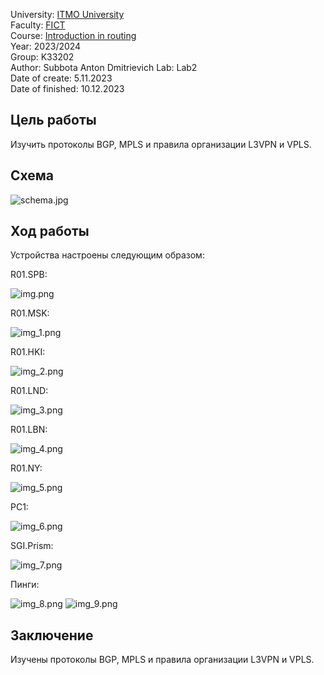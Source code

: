 University: [ITMO University](https://itmo.ru/ru/)  
Faculty: [FICT](https://fict.itmo.ru)  
Course: [Introduction in routing](https://github.com/itmo-ict-faculty/introduction-in-routing)  
Year: 2023/2024  
Group: K33202  
Author: Subbota Anton Dmitrievich 
Lab: Lab2  
Date of create: 5.11.2023  
Date of finished: 10.12.2023  

## Цель работы

Изучить протоколы BGP, MPLS и правила организации L3VPN и VPLS.

## Схема
![schema.jpg](schema.png)

## Ход работы
Устройства настроены следующим образом:

R01.SPB:

![img.png](img.png)

R01.MSK:

![img_1.png](img_1.png)

R01.HKI:

![img_2.png](img_2.png)

R01.LND:

![img_3.png](img_3.png)

R01.LBN:

![img_4.png](img_4.png)

R01.NY:

![img_5.png](img_5.png)

PC1:

![img_6.png](img_6.png)

SGI.Prism:

![img_7.png](img_7.png)

Пинги: 

![img_8.png](img_8.png)
![img_9.png](img_9.png)


## Заключение

Изучены протоколы BGP, MPLS и правила организации L3VPN и VPLS.




